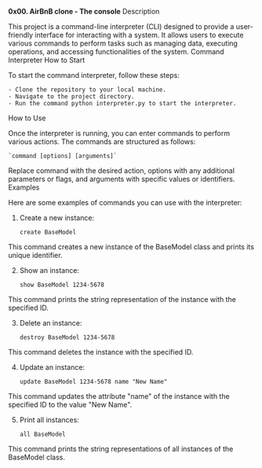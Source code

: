 **0x00. AirBnB clone - The console**
Description

This project is a command-line interpreter (CLI) designed to provide a user-friendly interface for interacting with a system. It allows users to execute various commands to perform tasks such as managing data, executing operations, and accessing functionalities of the system.
Command Interpreter
How to Start

To start the command interpreter, follow these steps:

    - Clone the repository to your local machine.
    - Navigate to the project directory.
    - Run the command python interpreter.py to start the interpreter.

How to Use

Once the interpreter is running, you can enter commands to perform various actions. The commands are structured as follows:

    `command [options] [arguments]`

Replace command with the desired action, options with any additional parameters or flags, and arguments with specific values or identifiers.
Examples

Here are some examples of commands you can use with the interpreter:

1. Create a new instance:

    `create BaseModel`

This command creates a new instance of the BaseModel class and prints its unique identifier.

2. Show an instance:

    `show BaseModel 1234-5678`

This command prints the string representation of the instance with the specified ID.

3. Delete an instance:

    `destroy BaseModel 1234-5678`

This command deletes the instance with the specified ID.

4. Update an instance:

    `update BaseModel 1234-5678 name "New Name"`

This command updates the attribute "name" of the instance with the specified ID to the value "New Name".

5. Print all instances:

    `all BaseModel`

This command prints the string representations of all instances of the BaseModel class.
